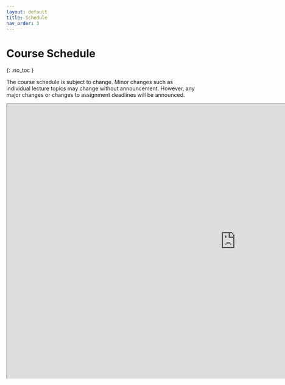 ```yaml
---
layout: default
title: Schedule
nav_order: 3
---
```


# Course Schedule
{: .no_toc }

The course schedule is subject to change. Minor changes such as individual lecture topics may change without announcement. However, any major changes or changes to assignment deadlines will be announced.

<iframe src="https://docs.google.com/spreadsheets/d/e/2PACX-1vTSsFueA6Bru_DkOUlUP1IUJcTSTlNrhRm6zjk2REaudKRnbPnG-VOF0hMifP1oTlZoXuwewMJ5XjVs/pubhtml?widget=true&amp;headers=false" width="1200" height="720"></iframe>
